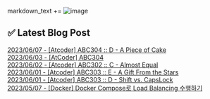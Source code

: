 

markdown_text += ![image](https://user-images.githubusercontent.com/76645095/162124599-f9d701d6-e523-49c4-a6ce-193dc38f1026.png)

## ✅ Latest Blog Post

[2023/06/07 - [Atcoder] ABC304 :: D - A Piece of Cake](https://jojaeng2.tistory.com/91) <br/>
[2023/06/03 - [AtCoder] ABC304](https://jojaeng2.tistory.com/90) <br/>
[2023/06/02 - [Atcoder] ABC302 :: C - Almost Equal](https://jojaeng2.tistory.com/89) <br/>
[2023/06/01 - [Atcoder] ABC303 :: E - A Gift From the Stars](https://jojaeng2.tistory.com/88) <br/>
[2023/06/01 - [Atcoder] ABC303 :: D - Shift vs. CapsLock](https://jojaeng2.tistory.com/87) <br/>
[2023/05/07 - [Docker] Docker Compose로 Load Balancing 수행하기](https://jojaeng2.tistory.com/86) <br/>
